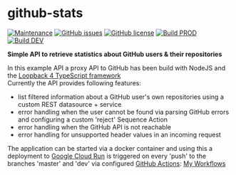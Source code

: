 # github-stats

[![Maintenance](https://img.shields.io/badge/Maintained%3F-yes-brightgreen.svg)](https://github.com/marius-joe/github-stats/graphs/commit-activity)
[![GitHub issues](https://img.shields.io/github/issues/marius-joe/github-stats.svg)](https://github.com/marius-joe/github-stats/issues/)
[![GitHub license](https://img.shields.io/github/license/marius-joe/github-stats.svg)](https://github.com/marius-joe/github-stats/blob/master/LICENSE)
[![Build PROD](https://img.shields.io/github/workflow/status/marius-joe/github-stats/GCloudRunDeployment_PROD?label=build%20PROD)](https://github.com/marius-joe/github-stats/actions?query=workflow%3AGCloudRunDeployment_PROD)
[![Build DEV](https://img.shields.io/github/workflow/status/marius-joe/github-stats/GCloudRunDeployment_DEV?label=build%20DEV)](https://github.com/marius-joe/github-stats/actions?query=workflow%3AGCloudRunDeployment_DEV)

**Simple API to retrieve statistics about GitHub users &amp; their repositories**

In this example API a proxy API to GitHub has been build with NodeJS and the [Loopback 4 TypeScript framework](https://loopback.io/doc/en/lb4/)\
Currently the API provides following features:

-   list filtered information about a GitHub user's own repositories using a custom REST datasource + service
-   error handling when the user cannot be found via parsing GitHub errors and configuring a custom 'reject' Sequence Action
-   error handling when the GitHub API is not reachable
-   error handling for unsupported header values in an incoming request

The application can be started via a docker container and using this a deployment to [Google Cloud Run](https://github.com/ahmetb/cloud-run-faq) is triggered on every 'push' to the branches 'master' and 'dev' via configured [GitHub Actions](https://help.github.com/en/actions/automating-your-workflow-with-github-actions): [My Workflows](https://github.com/marius-joe/github-stats/tree/feat/github-unknown-user/.github/workflows)
